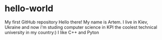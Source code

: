 # hello-world
My first GitHub repository
Hello there! My name is Artem. I live in Kiev, Ukraine and now i'm studing computer
science in KPI the coolest technical university in my country:) I like C++ and Pyton  
